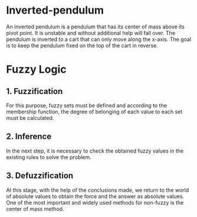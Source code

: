 # Inverted-pendulum
An inverted pendulum is a pendulum that has its center of mass above its pivot point. It is unstable and without additional help will fall over.
The pendulum is inverted to a cart that can only move along the x-axis. The goal is to keep the pendulum fixed on the top of the cart in reverse.

# Fuzzy Logic
## 1. Fuzzification
For this purpose, fuzzy sets must be defined and according to the membership function, the degree of belonging of each value to each set must be calculated.

## 2. Inference
In the next step, it is necessary to check the obtained fuzzy values in the existing rules to solve the problem.
    
## 3. Defuzzification
At this stage, with the help of the conclusions made, we return to the world of absolute values to obtain the force and the answer as absolute values. One of the most  important and widely used methods for non-fuzzy is the center of mass method.


